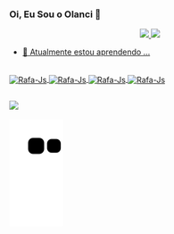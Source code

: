 ### Oi, Eu Sou o Olanci 👋

<div align="center">
  <a href="https://github.com/rafaballerini">
  <img height="180em" src="https://github-readme-stats.vercel.app/api?username=olanci&show_icons=true&theme=dracula&include_all_commits=true&count_private=true"/>
  <img height="180em" src="https://github-readme-stats.vercel.app/api/top-langs/?username=olanci&layout=compact&langs_count=7&theme=dracula"/>
</div>

- 🌱 Atualmente estou aprendendo ...

<div style="display: inline_block"><br>
  <img align="center" alt="Rafa-Js" height="30" width="40" <img src="https://cdn.jsdelivr.net/gh/devicons/devicon/icons/linux/linux-original.svg" />
  <img align="center" alt="Rafa-Js" height="30" width="40" <img src="https://cdn.jsdelivr.net/gh/devicons/devicon/icons/java/java-original.svg" />
  <img align="center" alt="Rafa-Js" height="30" width="40" <img src="https://cdn.jsdelivr.net/gh/devicons/devicon/icons/androidstudio/androidstudio-original.svg" />
   <img align="center" alt="Rafa-Js" height="30" width="40"<img src="https://cdn.jsdelivr.net/gh/devicons/devicon/icons/javascript/javascript-original.svg" />


##
<a href="https://www.linkedin.com/in/olanci-chaves-167396125/" target="_blank"><img src="https://img.shields.io/badge/-LinkedIn-%230077B5?style=for-the-badge&logo=linkedin&logoColor=white" target="_blank"></a>             

 ![Snake animation](https://github.com/rafaballerini/rafaballerini/blob/output/github-contribution-grid-snake.svg)
 
</div>
          
          
          
